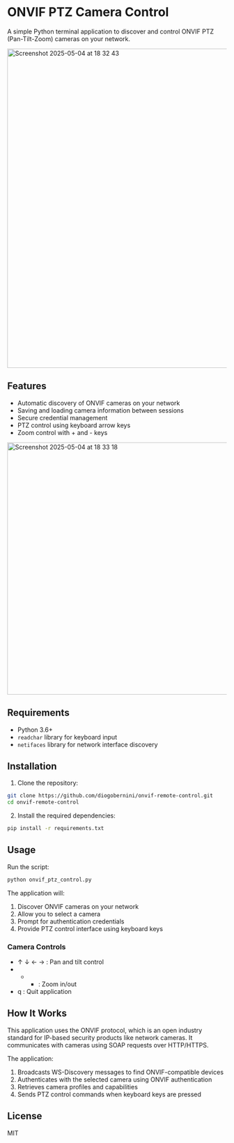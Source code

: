 # ONVIF PTZ Camera Control

A simple Python terminal application to discover and control ONVIF PTZ (Pan-Tilt-Zoom) cameras on your network.

<img width="733" alt="Screenshot 2025-05-04 at 18 32 43" src="https://github.com/user-attachments/assets/001eb43d-8699-4251-b7d9-488e1fb9c63b" />

## Features

- Automatic discovery of ONVIF cameras on your network
- Saving and loading camera information between sessions
- Secure credential management
- PTZ control using keyboard arrow keys
- Zoom control with + and - keys

<img width="579" alt="Screenshot 2025-05-04 at 18 33 18" src="https://github.com/user-attachments/assets/0ea45005-54a7-4a6d-aada-5f6dfec0acaf" />


## Requirements

- Python 3.6+
- `readchar` library for keyboard input
- `netifaces` library for network interface discovery

## Installation

1. Clone the repository:
```bash
git clone https://github.com/diogobernini/onvif-remote-control.git
cd onvif-remote-control
```

2. Install the required dependencies:
```bash
pip install -r requirements.txt
```

## Usage

Run the script:
```bash
python onvif_ptz_control.py
```

The application will:
1. Discover ONVIF cameras on your network
2. Allow you to select a camera
3. Prompt for authentication credentials
4. Provide PTZ control interface using keyboard keys

### Camera Controls

- ↑ ↓ ← → : Pan and tilt control
- + - : Zoom in/out
- q : Quit application

## How It Works

This application uses the ONVIF protocol, which is an open industry standard for IP-based security products like network cameras. It communicates with cameras using SOAP requests over HTTP/HTTPS.

The application:
1. Broadcasts WS-Discovery messages to find ONVIF-compatible devices
2. Authenticates with the selected camera using ONVIF authentication
3. Retrieves camera profiles and capabilities
4. Sends PTZ control commands when keyboard keys are pressed

## License

MIT
